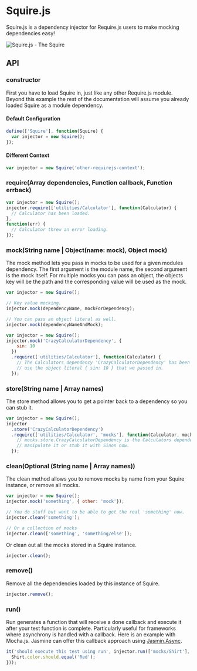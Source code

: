 # Squire.js

Squire.js is a dependency injector for Require.js users to make mocking dependencies easy!

![Squire.js - The Squire](http://f.cl.ly/items/2e3f3x3b0K132R3c2t06/squire.png)

## API

### constructor

First you have to load Squire in, just like any other Require.js module. Beyond this example the rest of the documentation will assume you already loaded Squire   as a module dependency.

#### Default Configuration

```javascript
define(['Squire'], function(Squire) {
  var injector = new Squire();
});
```

#### Different Context

```javascript
var injector = new Squire('other-requirejs-context');
```

### require(Array dependencies, Function callback, Function errback)

```javascript
var injector = new Squire();
injector.require(['utilities/Calculator'], function(Calculator) {
  // Calculator has been loaded.
},
function(err) {
  // Calculator threw an error loading.
});
```

### mock(String name | Object(name: mock), Object mock)

The mock method lets you pass in mocks to be used for a given modules dependency. The first argument is the module name, the second argument is the mock itself. For multiple mocks you can pass an object, the objects key will be the path and the corresponding value will be used as the mock.

```javascript
var injector = new Squire();

// Key value mocking.
injector.mock(dependencyName, mockForDependency);

// You can pass an object literal as well.
injector.mock(dependencyNameAndMock);
```

```javascript
var injector = new Squire();
injector.mock('CrazyCalculatorDependency', {
    sin: 10
  })
  .require(['utilities/Calculator'], function(Calculator) {
    // The Calculators dependency 'CrazyCalculatorDependency' has been mocked to
    // use the object literal { sin: 10 } that we passed in.
  });
```

### store(String name | Array names)

The store method allows you to get a pointer back to a dependency so you can stub it.

```javascript
var injector = new Squire();
injector
  .store('CrazyCalculatorDependency')
  .require(['utilities/Calculator', 'mocks'], function(Calculator, mocks) {
    // mocks.store.CrazyCalculatorDependency is the Calculators dependency, you can
    // manipulate it or stub it with Sinon now.
  });
```

### clean(Optional (String name | Array names))

The clean method allows you to remove mocks by name from your Squire instance, or remove all mocks.

```javascript
var injector = new Squire();
injector.mock('something', { other: 'mock'});

// You do stuff but want to be able to get the real 'something' now.
injector.clean('something');

// Or a collection of mocks
injector.clean(['something', 'something/else']);
```

Or clean out all the mocks stored in a Squire instance.

```javascript
injector.clean();
```

### remove()

Remove all the dependencies loaded by this instance of Squire.

```javascript
injector.remove();
```

### run()

Run generates a function that will receive a done callback and execute it after your test function is complete. Particularly useful for frameworks where asynchrony is handled with a callback. Here is an example with Mocha.js. Jasmine can offer this callback approach using [Jasmin.Async](http://lostechies.com/derickbailey/2012/08/18/jasmine-async-making-asynchronous-testing-with-jasmine-suck-less/).

```javascript
it('should execute this test using run', injector.run(['mocks/Shirt'], function(Shirt) {
  Shirt.color.should.equal('Red');
}));
```